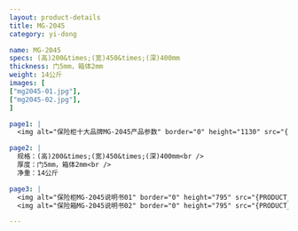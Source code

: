 ```yaml
---
layout: product-details
title: MG-2045
category: yi-dong

name: MG-2045
specs: (高)200&times;(宽)450&times;(深)400mm
thickness: 门5mm，箱体2mm
weight: 14公斤
images: [
["mg2045-01.jpg"],
["mg2045-02.jpg"],
]

page1: |
  <img alt="保险柜十大品牌MG-2045产品参数" border="0" height="1130" src="{PRODUCT_IMAGES}twcps1.jpg" width="538" />

page2: |
  规格：(高)200&times;(宽)450&times;(深)400mm<br />
  厚度：门5mm，箱体2mm<br />
  净重：14公斤

page3: |
  <img alt="保险柜MG-2045说明书01" border="0" height="795" src="{PRODUCT_IMAGES}mi-2045mg2045-sm01.jpg" width="538" /><br />
  <img alt="保险箱MG-2045说明书02" border="0" height="795" src="{PRODUCT_IMAGES}mi-2045mg2045-sm02.jpg" width="538" />

---
```

